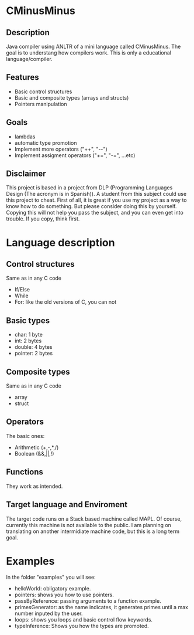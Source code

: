 # CMinusMinus

## Description

Java compiler using ANLTR of a mini language called CMinusMinus.
The goal is to understang how compilers work. This is only a educational language/compiler.

## Features

  - Basic control structures
  - Basic and composite types (arrays and structs)
  - Pointers manipulation

## Goals

  - lambdas
  - automatic type promotion
  - Implement more operators ("++", "--")
  - Implement assigment operators ("+=", "-=", ...etc)

## Disclaimer

  This project is based in a project from DLP (Programming Languages Design (The acronym is in Spanish)).
  A student from this subject could use this project to cheat. First of all, it is great if you use my project as a way to 
  know how to do something. But please consider doing this by yourself. Copying this will not help you pass the subject, 
  and you can even get into trouble. If you copy, think first.
  
# Language description

## Control structures

Same as in any C code

 - If/Else
 - While
 - For: like the old versions of C, you can not

## Basic types

  - char:   1 byte
  - int:    2 bytes
  - double: 4 bytes
  - pointer: 2 bytes

## Composite types

Same as in any C code

  - array
  - struct

## Operators

The basic ones:

  - Arithmetic (+,-,*,/)
  - Boolean (&&,||,!)

## Functions

They work as intended.

## Target language and Enviroment

The target code runs on a Stack based machine called MAPL. Of course, currently this machine is not available to the public.
I am planning on translating on another intermidiate machine code, but this is a long term goal.

# Examples

In the folder "examples" you will see:

  - helloWorld: obligatory example.
  - pointers: shows you how to use pointers.
  - passByReference: passing arguments to a function example.
  - primesGenerator: as the name indicates, it generates primes until a max number inputed by the user.
  - loops: shows you loops and basic control flow keywords.
  - typeInference: Shows you how the types are promoted.

